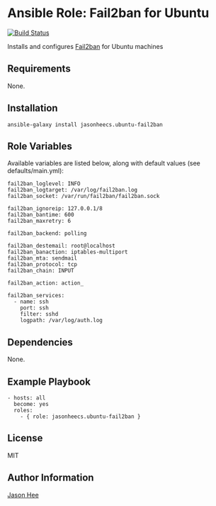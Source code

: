 Ansible Role: Fail2ban for Ubuntu
=========
[![Build Status](https://travis-ci.org/jasonheecs/ansible-ubuntu-fail2ban.svg?branch=master)](https://travis-ci.org/jasonheecs/ansible-ubuntu-fail2ban)


Installs and configures [Fail2ban](https://www.fail2ban.org/) for Ubuntu machines

Requirements
------------

None.


Installation
------------

`ansible-galaxy install jasonheecs.ubuntu-fail2ban`


Role Variables
--------------

Available variables are listed below, along with default values (see defaults/main.yml):
```
fail2ban_loglevel: INFO
fail2ban_logtarget: /var/log/fail2ban.log
fail2ban_socket: /var/run/fail2ban/fail2ban.sock

fail2ban_ignoreip: 127.0.0.1/8
fail2ban_bantime: 600
fail2ban_maxretry: 6

fail2ban_backend: polling

fail2ban_destemail: root@localhost
fail2ban_banaction: iptables-multiport
fail2ban_mta: sendmail
fail2ban_protocol: tcp
fail2ban_chain: INPUT

fail2ban_action: action_

fail2ban_services:
  - name: ssh
    port: ssh
    filter: sshd
    logpath: /var/log/auth.log
```

Dependencies
------------

None.

Example Playbook
----------------

```
- hosts: all
  become: yes
  roles:
    - { role: jasonheecs.ubuntu-fail2ban }
```   

License
-------

MIT

Author Information
------------------

[Jason Hee](https://jasonhee.com)
